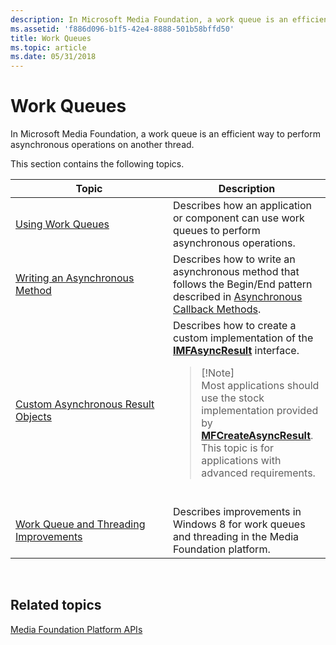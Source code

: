 ```yaml
---
description: In Microsoft Media Foundation, a work queue is an efficient way to perform asynchronous operations on another thread.
ms.assetid: 'f886d096-b1f5-42e4-8888-501b58bffd50'
title: Work Queues
ms.topic: article
ms.date: 05/31/2018
---
```


# Work Queues

In Microsoft Media Foundation, a work queue is an efficient way to perform asynchronous operations on another thread.

This section contains the following topics.



<table>
<colgroup>
<col style="width: 50%" />
<col style="width: 50%" />
</colgroup>
<thead>
<tr class="header">
<th>Topic</th>
<th>Description</th>
</tr>
</thead>
<tbody>
<tr class="odd">
<td><a href="using-work-queues.md">Using Work Queues</a></td>
<td>Describes how an application or component can use work queues to perform asynchronous operations.</td>
</tr>
<tr class="even">
<td><a href="writing-an-asynchronous-method.md">Writing an Asynchronous Method</a></td>
<td>Describes how to write an asynchronous method that follows the Begin/End pattern described in <a href="asynchronous-callback-methods.md">Asynchronous Callback Methods</a>.</td>
</tr>
<tr class="odd">
<td><a href="custom-asynchronous-result-objects.md">Custom Asynchronous Result Objects</a></td>
<td>Describes how to create a custom implementation of the <a href="/windows/desktop/api/mfobjects/nn-mfobjects-imfasyncresult"><strong>IMFAsyncResult</strong></a> interface.<br/>
<blockquote>
[!Note]<br />
Most applications should use the stock implementation provided by <a href="/windows/desktop/api/mfapi/nf-mfapi-mfcreateasyncresult"><strong>MFCreateAsyncResult</strong></a>. This topic is for applications with advanced requirements.
</blockquote>
<br/></td>
</tr>
<tr class="even">
<td><a href="media-foundation-work-queue-and-threading-improvements.md">Work Queue and Threading Improvements</a></td>
<td>Describes improvements in Windows 8 for work queues and threading in the Media Foundation platform.<br/></td>
</tr>
</tbody>
</table>



 

## Related topics

<dl> <dt>

[Media Foundation Platform APIs](media-foundation-platform-apis.md)
</dt> </dl>

 

 




